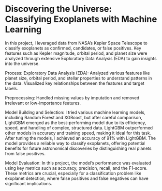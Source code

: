 # Discovering the Universe: Classifying Exoplanets with Machine Learning

In this project, I leveraged data from NASA’s Kepler Space Telescope to classify exoplanets as confirmed, candidates, or false positives. Key features such as Kepler magnitude, orbital period, and planet size were analyzed through extensive Exploratory Data Analysis (EDA) to gain insights into the universe.

Process:
Exploratory Data Analysis (EDA):
Analyzed various features like planet size, orbital period, and stellar properties to understand patterns in the data.
Visualized key relationships between the features and target labels.

Preprocessing:
Handled missing values by imputation and removed irrelevant or low-importance features.

Model Building and Selection:
I tried various machine learning models, including Random Forest and XGBoost, but after careful comparison, LightGBM emerged as the best-performing model due to its efficiency, speed, and handling of complex, structured data. LightGBM outperformed other models in accuracy and training speed, making it ideal for this task.
After tuning the models, I achieved an accuracy of 91% with LightGBM. The model provides a reliable way to classify exoplanets, offering potential benefits for future astronomical discoveries by distinguishing real planets from false positives.

Model Evaluation:
In this project, the model’s performance was evaluated using key metrics such as accuracy, precision, recall, and the F1-score. These metrics are crucial, especially for a classification problem like exoplanet detection, where false positives and false negatives can have significant implications.

